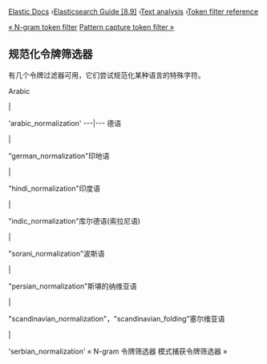 

[Elastic Docs](/guide/) ›[Elasticsearch Guide [8.9]](index.md) ›[Text
analysis](analysis.md) ›[Token filter reference](analysis-tokenfilters.md)

[« N-gram token filter](analysis-ngram-tokenfilter.md) [Pattern capture
token filter »](analysis-pattern-capture-tokenfilter.md)

## 规范化令牌筛选器

有几个令牌过滤器可用，它们尝试规范化某种语言的特殊字符。

Arabic

|

'arabic_normalization' ---|--- 德语

|

"german_normalization"印地语

|

"hindi_normalization"印度语

|

"indic_normalization"库尔德语(索拉尼语)

|

"sorani_normalization"波斯语

|

"persian_normalization"斯堪的纳维亚语

|

"scandinavian_normalization"，"scandinavian_folding"塞尔维亚语

|

'serbian_normalization' « N-gram 令牌筛选器 模式捕获令牌筛选器 »